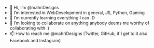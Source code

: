 - 👋 Hi, I’m @mahriDesigns
- 👀 I’m interested in WebDevelopment in general, JS, Python, Gaming
- 🌱 I’m currently learning everything I can :D
- 💞️ I’m looking to collaborate on anything anybody deems me worthy of collaborating with :)
- 📫 How to reach me @mahriDesigns (Twitter, GitHub, if I get to it also Facebook and Instagram)

<!---
mahriDesigns/mahriDesigns is a ✨ special ✨ repository because its `README.md` (this file) appears on your GitHub profile.
You can click the Preview link to take a look at your changes.
--->
